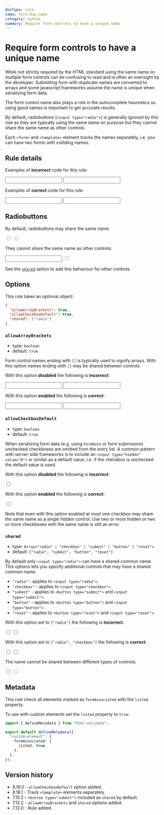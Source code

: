 ```yaml
---
docType: rule
name: form-dup-name
category: syntax
summary: Require form controls to have a unique name
---
```


# Require form controls to have a unique name

While not strictly required by the HTML standard using the same name on multiple form controls can be confusing to read and is often an oversight by the developer.
Submitting form with duplicate names are converted to arrays and some javascript frameworks assume the name is unique when serializing form data.

The form control name also plays a role in the autocomplete heurestics so using good names is important to get accurate results.

By default, radiobuttons (`<input type="radio">`) is generally ignored by this rule as they are typically using the same name on purpose but they cannot share the same name as other controls.

Each `<form>` and `<template>` element tracks the names separately, i.e. you can have two forms with colliding names.

## Rule details

Examples of **incorrect** code for this rule:

<validate name="incorrect" rules="form-dup-name">
    <form>
        <input name="foo">
        <input name="foo">
    </form>
</validate>

Examples of **correct** code for this rule:

<validate name="correct" rules="form-dup-name">
    <form>
        <input name="foo">
        <input name="bar">
    </form>
</validate>

## Radiobuttons

By default, radiobuttons may share the same name:

<validate name="correct-radio-checkbox" rules="form-dup-name">
    <form>
        <input name="foo" type="radio">
        <input name="foo" type="radio">
    </form>
</validate>

They cannot share the same name as other controls:

<validate name="incorrect-radio" rules="form-dup-name">
    <form>
        <input name="foo" type="text">
        <input name="foo" type="radio">
    </form>
</validate>

See the [`shared`](#shared) option to add this behaviour for other controls.

## Options

This rule takes an optional object:

```json
{
  "allowArrayBrackets": true,
  "allowCheckboxDefault": true,
  "shared": ["radio"]
}
```

### `allowArrayBrackets`

- type: `boolean`
- default: `true`

Form control names ending with `[]` is typically used to signify arrays.
With this option names ending with `[]` may be shared between controls.

With this option **disabled** the following is **incorrect**:

<validate name="array-incorrect" rules="form-dup-name" form-dup-name='{"allowArrayBrackets": false}'>
    <form>
        <input name="foo[]">
        <input name="foo[]">
    </form>
</validate>

With this option **enabled** the following is **correct**:

<validate name="array-correct" rules="form-dup-name">
    <form>
        <input name="foo[]">
        <input name="foo[]">
    </form>
</validate>

### `allowCheckboxDefault`

- type: `boolean`
- default: `true`

When serializing form data (e.g. using `FormData` or form submission) unchecked checkboxes are omitted from the entry list.
A common pattern with server-side frameworks is to include an `<input type="hidden" value="0">` or similar as a default value, i.e. if the checkbox is unchecked the default value is used.

With this option **disabled** the following is **incorrect**:

<validate name="checkbox-incorrect" rules="form-dup-name" form-dup-name='{"allowCheckboxDefault": false}'>
    <form>
        <input name="foo" value="0" type="hidden">
        <input name="foo" value="1" type="checkbox">
    </form>
</validate>

With this option **enabled** the following is **correct**:

<validate name="checkbox-correct" rules="form-dup-name" form-dup-name='{"allowCheckboxDefault": true}'>
    <form>
        <input name="foo" value="0" type="hidden">
        <input name="foo" value="1" type="checkbox">
    </form>
</validate>

Note that even with this option enabled at most one checkbox may share the same name as a single hidden control.
Use two or more hidden or two or more checkboxes with the same name is still an error.

### `shared`

- type: `Array<"radio" | "checkbox" | "submit" | "button" | "reset">`
- default: `["radio", "submit", "button", "reset"]`

By default only `<input type="radio">` can have a shared common name.
This options lets you specify additional controls that may have a shared common name.

- `"radio"` - applies to `<input type="radio">`.
- `"checkbox"` - applies to `<input type="checkbox">`.
- `"submit"` - applies to `<button type="submit">` and `<input type="submit">`.
- `"button"` - applies to `<button type="button">` and `<input type="button">`.
- `"reset"` - applies to `<button type="reset">` and `<input type="reset">`.

With this option set to `["radio"]` the following is **incorrect**:

<validate name="shared-incorrect" rules="form-dup-name" form-dup-name='{"shared": ["radio"]}'>
    <form>
        <input name="foo" type="checkbox">
        <input name="foo" type="checkbox">
    </form>
</validate>

With this option set to `["radio", "checkbox"]` the following is **correct**:

<validate name="shared-correct" rules="form-dup-name" form-dup-name='{"shared": ["radio", "checkbox"]}'>
    <form>
        <input name="foo" type="checkbox">
        <input name="foo" type="checkbox">
    </form>
</validate>

The name cannot be shared between different types of controls:

<validate name="shared-mix" rules="form-dup-name" form-dup-name='{"shared": ["radio", "checkbox"]}'>
    <form>
        <input name="foo" type="checkbox">
        <input name="foo" type="radio">
    </form>
</validate>

## Metadata

This rule check all elements marked as `formAssociated` with the `listed` property.

To use with custom elements set the `listed` property to `true`:

```ts
import { defineMetadata } from "html-validate";

export default defineMetadata({
  "custom-element": {
    formAssociated: {
      listed: true,
    },
  },
});
```

## Version history

- 8.19.0 - `allowCheckboxDefault` option added.
- 8.18.1 - Track `<template>` elements separately.
- 7.15.2 - `<button type="submit">` included as `shared` by default.
- 7.12.2 - `allowArrayBrackets` and `shared` options added.
- 7.12.0 - Rule added.
